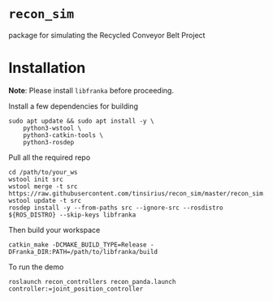 # `recon_sim`
package for simulating the Recycled Conveyor Belt Project
# Installation
**Note**: Please install `libfranka` before proceeding.

Install a few dependencies for building
```
sudo apt update && sudo apt install -y \
	python3-wstool \
	python3-catkin-tools \
	python3-rosdep
```

Pull all the required repo
```
cd /path/to/your_ws
wstool init src
wstool merge -t src https://raw.githubusercontent.com/tinsirius/recon_sim/master/recon_sim.rosinstall
wstool update -t src
rosdep install -y --from-paths src --ignore-src --rosdistro ${ROS_DISTRO} --skip-keys libfranka
```

Then build your workspace

```
catkin_make -DCMAKE_BUILD_TYPE=Release -DFranka_DIR:PATH=/path/to/libfranka/build
```

To run the demo
```
roslaunch recon_controllers recon_panda.launch controller:=joint_position_controller
```
